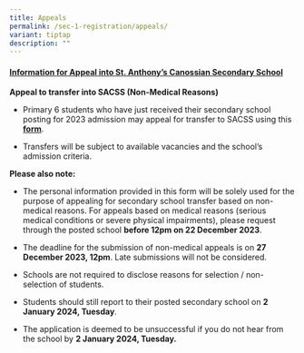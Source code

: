 ```yaml
---
title: Appeals
permalink: /sec-1-registration/appeals/
variant: tiptap
description: ""
---
```

<h4><strong><u>Information for Appeal into St. Anthony’s Canossian Secondary School</u></strong></h4><p><strong>Appeal to transfer into SACSS (Non-Medical Reasons)</strong></p><ul data-tight="true" class="tight"><li><p>Primary 6 students who have just received their secondary school posting for 2023 admission may appeal for transfer to SACSS using this <strong><a href="https://go.gov.sg/sacss-sec1appeal-2024" rel="noopener noreferrer nofollow" target="_blank">form</a></strong>.</p></li><li><p>Transfers will be subject to available vacancies and the school’s admission criteria.</p></li></ul><p><strong>Please also note:</strong></p><ul data-tight="true" class="tight"><li><p>The personal information provided in this form will be solely used for the purpose of appealing for secondary school transfer based on non-medical reasons. For appeals based on medical reasons (serious medical conditions or severe physical impairments), please request through the posted school <strong>before 12pm on 22 December 2023</strong>.</p></li><li><p>The deadline for the submission of non-medical appeals is on <strong>27 December 2023, 12pm</strong>. Late submissions will not be considered.</p></li><li><p>Schools are not required to disclose reasons for selection / non-selection of students.</p></li><li><p>Students should still report to their posted secondary school on <strong>2 January 2024, Tuesday</strong>.</p></li><li><p>The application is deemed to be unsuccessful if you do not hear from the school by <strong>2 January 2024, Tuesday.</strong></p></li></ul><p></p>